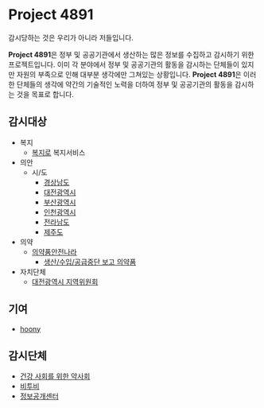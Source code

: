 # Project 4891

감시당하는 것은 우리가 아니라 저들입니다.

**Project 4891**은 정부 및 공공기관에서 생산하는 많은 정보를 수집하고 감시하기 위한 프로젝트입니다. 이미 각 분야에서 정부 및 공공기관의 활동을 감시하는 단체들이 있지만 자원의 부족으로 인해 대부분 생각에만 그쳐있는 상황입니다. **Project 4891**은 이러한 단체들의 생각에 약간의 기술적인 노력을 더하여 정부 및 공공기관의 활동을 감시하는 것을 목표로 합니다.

## 감시대상

- 복지
  - [복지로](https://www.bokjiro.go.kr) 복지서비스
- 의안
  - 시/도
    - [경상남도](https://council.gyeongnam.go.kr)
    - [대전광역시](https://council.daejeon.go.kr)
    - [부산광역시](https://council.busan.go.kr)
    - [인천광역시](https://www.icouncil.go.kr/)
    - [전라남도](https://bill.jnassembly.go.kr)
    - [제주도](https://www.council.jeju.kr)
- 의약
  - [의약품안전나라](https://nedrug.mfds.go.kr)
    - [생산/수입/공급중단 보고 의약품](https://nedrug.mfds.go.kr/pbp/CCBAF01)
- 자치단체
  - [대전광역시 지역위원회](https://www.daejeon.go.kr/drh/acm/drhAcmBoardList.do?menuSeq=6412)

## 기여

- [hoony](https://hoony.land)

## 감시단체

- [건강 사회를 위한 약사회](http://www.pharmacist.or.kr/)
- [비투비](https://btob.or.kr/)
- [정보공개센터](https://cfoi.or.kr/)

